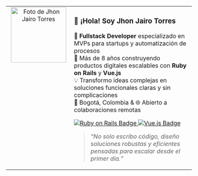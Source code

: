 <table>
  <tr>
    <td width="160" align="center" valign="top">
      <img src="https://github.com/jhonjat75/jhonjat75/blob/main/profile.jpg" width="150" alt="Foto de Jhon Jairo Torres"><br>
    </td>
    <td valign="top">

### 👋 ¡Hola! Soy **Jhon Jairo Torres**

🧠 **Fullstack Developer** especializado en MVPs para startups y automatización de procesos  
🚀 Más de 8 años construyendo productos digitales escalables con **Ruby on Rails** y **Vue.js**  
💡 Transformo ideas complejas en soluciones funcionales claras y sin complicaciones  
📍 Bogotá, Colombia & 🌐 Abierto a colaboraciones remotas  

<p>
  <a href="https://rubyonrails.org" target="_blank">
    <img src="https://img.shields.io/badge/Ruby_on_Rails-red?style=for-the-badge&logo=ruby-on-rails&logoColor=white" alt="Ruby on Rails Badge" />
  </a>
  <a href="https://vuejs.org" target="_blank">
    <img src="https://img.shields.io/badge/Vue.js-35495E?style=for-the-badge&logo=vue.js&logoColor=4FC08D" alt="Vue.js Badge" />
  </a>
</p>

> *“No solo escribo código, diseño soluciones robustas y eficientes pensadas para escalar desde el primer día.”*

  </td>
  </tr>
</table>
